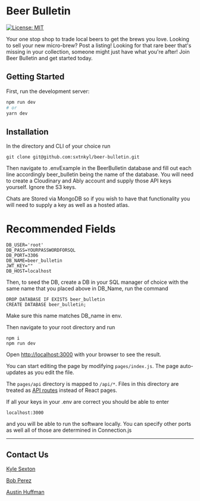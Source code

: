 # Beer Bulletin  
  [![License: MIT](https://img.shields.io/badge/License-MIT-yellow.svg)](https://opensource.org/licenses/MIT)
  
  Your one stop shop to trade local beers to get the brews you love. Looking to sell your new micro-brew? Post a listing! Looking for that rare beer that's missing in your collection, someone might just have what you're after! Join Beer Bulletin and get started today. 


## Getting Started

First, run the development server:

```bash
npm run dev
# or
yarn dev
```

 ## Installation 
  In the directory and CLI of your choice run
  ```
  git clone git@github.com:sxtnkyl/beer-bulletin.git
  ```

  Then navigate to .envExample in the BeerBulletin database and fill out each line accordingly
  beer_bulletin being the name of the database. 
  You will need to create a Cloudinary and Ably account and supply those API keys yourself.
  Ignore the S3 keys.

  Chats are Stored via MongoDB so if you wish to have that functionality you will need to supply a key as well as a hosted atlas.
  
# Recommended Fields
```
DB_USER='root'
DB_PASS=YOURPASSWORDFORSQL
DB_PORT=3306
DB_NAME=beer_bulletin
JWT_KEY=""
DB_HOST=localhost
```

Then, to seed the DB, create a DB in your SQL manager of choice with the same name that you placed above in DB_Name,
run the command
```
DROP DATABASE IF EXISTS beer_bulletin
CREATE DATABASE beer_bulletin;
```
Make sure this name matches DB_name in env.

  Then navigate to your root directory and run 
  ```
  npm i
  npm run dev
  ```

Open [http://localhost:3000](http://localhost:3000) with your browser to see the result.

You can start editing the page by modifying `pages/index.js`. The page auto-updates as you edit the file.

The `pages/api` directory is mapped to `/api/*`. Files in this directory are treated as [API routes](https://nextjs.org/docs/api-routes/introduction) instead of React pages.


  If all your keys in your .env are correct you should be able to enter
  ```
  localhost:3000
  ```
  and you will be able to run the software locally. You can specify other ports as well all of those are determined in Connection.js

  --------
  ## Contact Us

[Kyle Sexton](https://github.com/sxtnkyl)

[Bob Perez](https://github.com/perez-rob)

[Austin Huffman](https://github.com/Ahuffma2)



  

